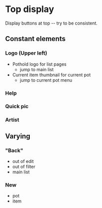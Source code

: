 # Top display

Display buttons at top -- try to be consistent.

## Constant elements

### Logo (Upper left)

* Pothold logo for list pages
  * jump to main list 
* Current item thumbnail for current pot
  * jump to current pot menu
  
### Help

### Quick pic

### Artist

## Varying

### "Back"
* out of edit
* out of filter
* main list

### New
* pot
* item

